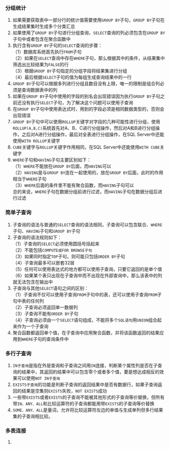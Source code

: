 ### 分组统计
1. 如果需要获取表中一部分行的统计值需要使用`GROUP BY`子句，`GROUP BY`子句在生成结果集时生成多个分类汇总
2. 如果使用了`GROUP BY`子句进行分组查询，`SELECT`查询的列必须包含在`GROUP BY`子句中或者包含在聚合函数中
3. 执行含有`GROUP BY`子句的`SELECT`查询的步骤：  
（1）数据库系统首先执行`FROM`子句  
（2）如果在`SELECT`查询中存在`WHERE`子句，那么根据其中的条件，从结果集中筛选出比较结果为`FALSE`的行  
（3）根据`GROUP BY`子句指定的分组字段将结果集进行分组  
（4）最后根据`SELECT`子句的值为每组生成查询结果中的一行
4. `GROUP BY`子句可以根据多列进行分组且数目没有上限，唯一的限制是组合列必须是查询数据表中的列
5. 如果在`GROUP BY`子句中使用的字段的别名会出现错误因为执行`GROUP BY`子句之前还没有执行`SELECT`子句，为了解决这个问题可以使用子查询
6. 在`GROUP BY`子句中使用表达式时，用到的字段必须是相同数据类型的，否则会出现错误
7. `GROUP BY`子句中可以使用`ROLLUP`关键字对字段的几种可能性进行分组，使用`ROLLUP(A,B,C)`系统首先对A、B、C进行分组操作，然后对A和B进行分组操作，之后对A进行分组操作，最后对全表进行分组操作，在SQL Server中还能使用`WITH ROLLUP`关键字
8. `CUBE`关键字与`ROLLUP`关键字作用相同，在SQL Server中还能使用`WITH CUBE`关键字
9. `WHERE`子句和`HAVING`子句主要区别如下：  
（1）`WHERE`不能放在`GROUP BY`后面，而`HAVING`可以  
（2）`HAVING`是与`GROUP BY`连在一起使用的，放在`GROUP BY`后面，此时的作用相当于`WHERE`子句  
（3）`WHERE`后面的条件里不能有聚合函数，而`HAVING`子句可以  
总的来说，`WHERE`子句在数据分组前进行过滤，而`HAVING`子句在数据分组后进行过滤

### 简单子查询
1. 子查询的语法与普通的`SELECT`查询的语法相同，子查询可以包含联合、`WHERE`子句、`HAVING`子句和`GROUP BY`子句
2. 子查询的语法规则如下：  
（1）子查询的`SELECT`必须使用圆括号括起来  
（2）不能包括`COMPUTE或FOR BROWSE子句`  
（3）如果同时指定`TOP`子句，则可能只包括`ORDER BY`子句  
（4）子查询最多可以嵌套32层  
（5）任何可以使用表达式的地方都可以使用子查询，只要它返回的是单个值  
（6）如果某个表只出现在子查询中而不出现在外部查询中，那么该表中的列就无法包含在输出中
3. 子查询与其他`SELECT`语句之间的区别：  
（1）子查询不仅可以使用子查询`FROM`子句中的表，还可以使用子查询`FROM`子句中表的任何列  
（2）子查询必须返回单一数据列  
（3）子查询不能有`ORDER BY`子句  
（4）子查询必须由一个`SELECT`语句组成，不能将多个`SQL语句`用`UNION`组合起来作为一个子查询
4. 聚合函数都返回单个值，在子查询中应用聚合函数，并将该函数返回的结果应用到`WHERE`子句的查询条件中

### 多行子查询
1. `IN子查询`是指在外层查询和子查询之间用`IN`连接，判断某个属性列是否在子查询的结果中，其返回的结果中可以包含零个或者多个值，要是想达成相反的效果可以使用`NOT IN子查询`
2. `EXISTS子查询`的功能是判断子查询的返回结果中是否有数据行，如果子查询返回的结果是空集则`EXISTS`失败，`NOT EXISTS`成功
3. 一些带`EXISTS`或者`EXISTS`的子查询不能被其他形式的子查询等价替换，但所有带`IN、ANY、ALL`和比较运算符的子查询都能用带`EXISTS`的子查询等价替换
4. `SOME、ANY、ALL`是量词，允许将比较运算符左边的单值与生成单列但多行结果集的子查询相比较。

### 多表连接
1. 